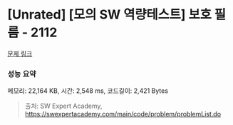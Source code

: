 # [Unrated] [모의 SW 역량테스트] 보호 필름 - 2112 

[문제 링크](https://swexpertacademy.com/main/code/problem/problemDetail.do?contestProbId=AV5V1SYKAaUDFAWu) 

### 성능 요약

메모리: 22,164 KB, 시간: 2,548 ms, 코드길이: 2,421 Bytes



> 출처: SW Expert Academy, https://swexpertacademy.com/main/code/problem/problemList.do